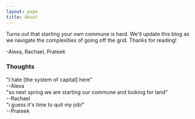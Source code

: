 ```yaml
---
layout: page
title: About
---
```


Turns out that starting your own commune is hard. We'll update this blog as we navigate the complexities of going off the grid. Thanks for reading!

-Alexa, Rachael, Prateek

### Thoughts
<div class="message">
  "I hate [the system of capital] here"<br>--Alexa
</div>

<div class="message">
  "so next spring we are starting our commune and looking for land"<br>--Rachael
</div>

<div class="message">
  "i guess it's time to quit my job!"<br>--Prateek
</div>
